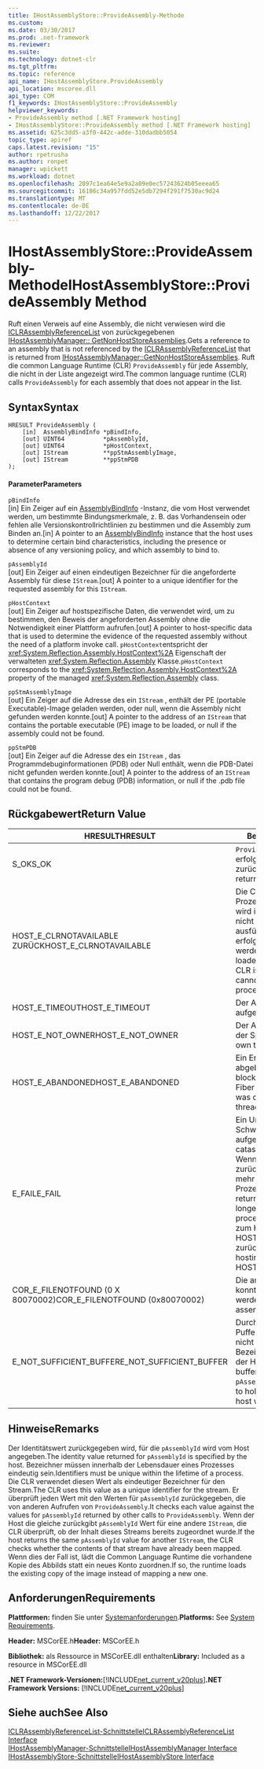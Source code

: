 ```yaml
---
title: IHostAssemblyStore::ProvideAssembly-Methode
ms.custom: 
ms.date: 03/30/2017
ms.prod: .net-framework
ms.reviewer: 
ms.suite: 
ms.technology: dotnet-clr
ms.tgt_pltfrm: 
ms.topic: reference
api_name: IHostAssemblyStore.ProvideAssembly
api_location: mscoree.dll
api_type: COM
f1_keywords: IHostAssemblyStore::ProvideAssembly
helpviewer_keywords:
- ProvideAssembly method [.NET Framework hosting]
- IHostAssemblyStore::ProvideAssembly method [.NET Framework hosting]
ms.assetid: 625c3dd5-a3f0-442c-adde-310dadbb5054
topic_type: apiref
caps.latest.revision: "15"
author: rpetrusha
ms.author: ronpet
manager: wpickett
ms.workload: dotnet
ms.openlocfilehash: 2097c1ea64e5e9a2a09e0ec57243624b05eeea65
ms.sourcegitcommit: 16186c34a957fdd52e5db7294f291f7530ac9d24
ms.translationtype: MT
ms.contentlocale: de-DE
ms.lasthandoff: 12/22/2017
---
```

# <a name="ihostassemblystoreprovideassembly-method"></a><span data-ttu-id="4738b-102">IHostAssemblyStore::ProvideAssembly-Methode</span><span class="sxs-lookup"><span data-stu-id="4738b-102">IHostAssemblyStore::ProvideAssembly Method</span></span>
<span data-ttu-id="4738b-103">Ruft einen Verweis auf eine Assembly, die nicht verwiesen wird die [ICLRAssemblyReferenceList](../../../../docs/framework/unmanaged-api/hosting/iclrassemblyreferencelist-interface.md) von zurückgegebenen [IHostAssemblyManager:: GetNonHostStoreAssemblies](../../../../docs/framework/unmanaged-api/hosting/ihostassemblymanager-getnonhoststoreassemblies-method.md).</span><span class="sxs-lookup"><span data-stu-id="4738b-103">Gets a reference to an assembly that is not referenced by the [ICLRAssemblyReferenceList](../../../../docs/framework/unmanaged-api/hosting/iclrassemblyreferencelist-interface.md) that is returned from [IHostAssemblyManager::GetNonHostStoreAssemblies](../../../../docs/framework/unmanaged-api/hosting/ihostassemblymanager-getnonhoststoreassemblies-method.md).</span></span> <span data-ttu-id="4738b-104">Ruft die common Language Runtime (CLR) `ProvideAssembly` für jede Assembly, die nicht in der Liste angezeigt wird.</span><span class="sxs-lookup"><span data-stu-id="4738b-104">The common language runtime (CLR) calls `ProvideAssembly` for each assembly that does not appear in the list.</span></span>  
  
## <a name="syntax"></a><span data-ttu-id="4738b-105">Syntax</span><span class="sxs-lookup"><span data-stu-id="4738b-105">Syntax</span></span>  
  
```  
HRESULT ProvideAssembly (  
    [in]  AssemblyBindInfo *pBindInfo,  
    [out] UINT64           *pAssemblyId,  
    [out] UINT64           *pHostContext,  
    [out] IStream          **ppStmAssemblyImage,  
    [out] IStream          **ppStmPDB  
);  
```  
  
#### <a name="parameters"></a><span data-ttu-id="4738b-106">Parameter</span><span class="sxs-lookup"><span data-stu-id="4738b-106">Parameters</span></span>  
 `pBindInfo`  
 <span data-ttu-id="4738b-107">[in] Ein Zeiger auf ein [AssemblyBindInfo](../../../../docs/framework/unmanaged-api/hosting/assemblybindinfo-structure.md) -Instanz, die vom Host verwendet werden, um bestimmte Bindungsmerkmale, z. B. das Vorhandensein oder fehlen alle Versionskontrollrichtlinien zu bestimmen und die Assembly zum Binden an.</span><span class="sxs-lookup"><span data-stu-id="4738b-107">[in] A pointer to an [AssemblyBindInfo](../../../../docs/framework/unmanaged-api/hosting/assemblybindinfo-structure.md) instance that the host uses to determine certain bind characteristics, including the presence or absence of any versioning policy, and which assembly to bind to.</span></span>  
  
 `pAssemblyId`  
 <span data-ttu-id="4738b-108">[out] Ein Zeiger auf einen eindeutigen Bezeichner für die angeforderte Assembly für diese `IStream`.</span><span class="sxs-lookup"><span data-stu-id="4738b-108">[out] A pointer to a unique identifier for the requested assembly for this `IStream`.</span></span>  
  
 `pHostContext`  
 <span data-ttu-id="4738b-109">[out] Ein Zeiger auf hostspezifische Daten, die verwendet wird, um zu bestimmen, den Beweis der angeforderten Assembly ohne die Notwendigkeit einer Plattform aufrufen.</span><span class="sxs-lookup"><span data-stu-id="4738b-109">[out] A pointer to host-specific data that is used to determine the evidence of the requested assembly without the need of a platform invoke call.</span></span> <span data-ttu-id="4738b-110">`pHostContext`entspricht der <xref:System.Reflection.Assembly.HostContext%2A> Eigenschaft der verwalteten <xref:System.Reflection.Assembly> Klasse.</span><span class="sxs-lookup"><span data-stu-id="4738b-110">`pHostContext` corresponds to the <xref:System.Reflection.Assembly.HostContext%2A> property of the managed <xref:System.Reflection.Assembly> class.</span></span>  
  
 `ppStmAssemblyImage`  
 <span data-ttu-id="4738b-111">[out] Ein Zeiger auf die Adresse des ein `IStream` , enthält der PE (portable Executable)-Image geladen werden, oder null, wenn die Assembly nicht gefunden werden konnte.</span><span class="sxs-lookup"><span data-stu-id="4738b-111">[out] A pointer to the address of an `IStream` that contains the portable executable (PE) image to be loaded, or null if the assembly could not be found.</span></span>  
  
 `ppStmPDB`  
 <span data-ttu-id="4738b-112">[out] Ein Zeiger auf die Adresse des ein `IStream` , das Programmdebuginformationen (PDB) oder Null enthält, wenn die PDB-Datei nicht gefunden werden konnte.</span><span class="sxs-lookup"><span data-stu-id="4738b-112">[out] A pointer to the address of an `IStream` that contains the program debug (PDB) information, or null if the .pdb file could not be found.</span></span>  
  
## <a name="return-value"></a><span data-ttu-id="4738b-113">Rückgabewert</span><span class="sxs-lookup"><span data-stu-id="4738b-113">Return Value</span></span>  
  
|<span data-ttu-id="4738b-114">HRESULT</span><span class="sxs-lookup"><span data-stu-id="4738b-114">HRESULT</span></span>|<span data-ttu-id="4738b-115">Beschreibung</span><span class="sxs-lookup"><span data-stu-id="4738b-115">Description</span></span>|  
|-------------|-----------------|  
|<span data-ttu-id="4738b-116">S_OK</span><span class="sxs-lookup"><span data-stu-id="4738b-116">S_OK</span></span>|<span data-ttu-id="4738b-117">`ProvideAssembly`wurde erfolgreich zurückgegeben.</span><span class="sxs-lookup"><span data-stu-id="4738b-117">`ProvideAssembly` returned successfully.</span></span>|  
|<span data-ttu-id="4738b-118">HOST_E_CLRNOTAVAILABLE ZURÜCK</span><span class="sxs-lookup"><span data-stu-id="4738b-118">HOST_E_CLRNOTAVAILABLE</span></span>|<span data-ttu-id="4738b-119">Die CLR wurde nicht in einen Prozess geladen, oder die CLR wird in einem Zustand, in dem er nicht verwalteten Code ausführen oder den Aufruf erfolgreich verarbeitet werden.</span><span class="sxs-lookup"><span data-stu-id="4738b-119">The CLR has not been loaded into a process, or the CLR is in a state in which it cannot run managed code or process the call successfully.</span></span>|  
|<span data-ttu-id="4738b-120">HOST_E_TIMEOUT</span><span class="sxs-lookup"><span data-stu-id="4738b-120">HOST_E_TIMEOUT</span></span>|<span data-ttu-id="4738b-121">Der Aufruf ist ein Timeout aufgetreten.</span><span class="sxs-lookup"><span data-stu-id="4738b-121">The call timed out.</span></span>|  
|<span data-ttu-id="4738b-122">HOST_E_NOT_OWNER</span><span class="sxs-lookup"><span data-stu-id="4738b-122">HOST_E_NOT_OWNER</span></span>|<span data-ttu-id="4738b-123">Der Aufrufer ist nicht Besitzer der Sperre.</span><span class="sxs-lookup"><span data-stu-id="4738b-123">The caller does not own the lock.</span></span>|  
|<span data-ttu-id="4738b-124">HOST_E_ABANDONED</span><span class="sxs-lookup"><span data-stu-id="4738b-124">HOST_E_ABANDONED</span></span>|<span data-ttu-id="4738b-125">Ein Ereignis wurde abgebrochen, während ein blockierten Thread oder eine Fiber darauf gewartet.</span><span class="sxs-lookup"><span data-stu-id="4738b-125">An event was canceled while a blocked thread or fiber was waiting on it.</span></span>|  
|<span data-ttu-id="4738b-126">E_FAIL</span><span class="sxs-lookup"><span data-stu-id="4738b-126">E_FAIL</span></span>|<span data-ttu-id="4738b-127">Ein Unbekannter Schwerwiegender Fehler aufgetreten ist.</span><span class="sxs-lookup"><span data-stu-id="4738b-127">An unknown catastrophic failure occurred.</span></span> <span data-ttu-id="4738b-128">Wenn eine Methode E_FAIL zurückgibt, ist die CLR nicht mehr verwendbar innerhalb des Prozesses.</span><span class="sxs-lookup"><span data-stu-id="4738b-128">When a method returns E_FAIL, the CLR is no longer usable within the process.</span></span> <span data-ttu-id="4738b-129">Nachfolgende Aufrufe zum Hosten der Methoden HOST_E_CLRNOTAVAILABLE zurück.</span><span class="sxs-lookup"><span data-stu-id="4738b-129">Subsequent calls to hosting methods return HOST_E_CLRNOTAVAILABLE.</span></span>|  
|<span data-ttu-id="4738b-130">COR_E_FILENOTFOUND (0 X 80070002)</span><span class="sxs-lookup"><span data-stu-id="4738b-130">COR_E_FILENOTFOUND (0x80070002)</span></span>|<span data-ttu-id="4738b-131">Die angeforderte Assembly konnte nicht gefunden werden.</span><span class="sxs-lookup"><span data-stu-id="4738b-131">The requested assembly could not be located.</span></span>|  
|<span data-ttu-id="4738b-132">E_NOT_SUFFICIENT_BUFFER</span><span class="sxs-lookup"><span data-stu-id="4738b-132">E_NOT_SUFFICIENT_BUFFER</span></span>|<span data-ttu-id="4738b-133">Durch die angegebene Puffergröße `pAssemblyId` ist nicht groß genug für den Bezeichner, die möchte, dass der Host zurückzugeben.</span><span class="sxs-lookup"><span data-stu-id="4738b-133">The buffer size specified by `pAssemblyId` is not large enough to hold the identifier that the host wants to return.</span></span>|  
  
## <a name="remarks"></a><span data-ttu-id="4738b-134">Hinweise</span><span class="sxs-lookup"><span data-stu-id="4738b-134">Remarks</span></span>  
 <span data-ttu-id="4738b-135">Der Identitätswert zurückgegeben wird, für die `pAssemblyId` wird vom Host angegeben.</span><span class="sxs-lookup"><span data-stu-id="4738b-135">The identity value returned for `pAssemblyId` is specified by the host.</span></span> <span data-ttu-id="4738b-136">Bezeichner müssen innerhalb der Lebensdauer eines Prozesses eindeutig sein.</span><span class="sxs-lookup"><span data-stu-id="4738b-136">Identifiers must be unique within the lifetime of a process.</span></span> <span data-ttu-id="4738b-137">Die CLR verwendet diesen Wert als eindeutiger Bezeichner für den Stream.</span><span class="sxs-lookup"><span data-stu-id="4738b-137">The CLR uses this value as a unique identifier for the stream.</span></span> <span data-ttu-id="4738b-138">Er überprüft jeden Wert mit den Werten für `pAssemblyId` zurückgegeben, die von anderen Aufrufen von `ProvideAssembly`.</span><span class="sxs-lookup"><span data-stu-id="4738b-138">It checks each value against the values for `pAssemblyId` returned by other calls to `ProvideAssembly`.</span></span> <span data-ttu-id="4738b-139">Wenn der Host die gleiche zurückgibt `pAssemblyId` Wert für eine andere `IStream`, die CLR überprüft, ob der Inhalt dieses Streams bereits zugeordnet wurde.</span><span class="sxs-lookup"><span data-stu-id="4738b-139">If the host returns the same `pAssemblyId` value for another `IStream`, the CLR checks whether the contents of that stream have already been mapped.</span></span> <span data-ttu-id="4738b-140">Wenn dies der Fall ist, lädt die Common Language Runtime die vorhandene Kopie des Abbilds statt ein neues Konto zuordnen.</span><span class="sxs-lookup"><span data-stu-id="4738b-140">If so, the runtime loads the existing copy of the image instead of mapping a new one.</span></span>  
  
## <a name="requirements"></a><span data-ttu-id="4738b-141">Anforderungen</span><span class="sxs-lookup"><span data-stu-id="4738b-141">Requirements</span></span>  
 <span data-ttu-id="4738b-142">**Plattformen:** finden Sie unter [Systemanforderungen](../../../../docs/framework/get-started/system-requirements.md).</span><span class="sxs-lookup"><span data-stu-id="4738b-142">**Platforms:** See [System Requirements](../../../../docs/framework/get-started/system-requirements.md).</span></span>  
  
 <span data-ttu-id="4738b-143">**Header:** MSCorEE.h</span><span class="sxs-lookup"><span data-stu-id="4738b-143">**Header:** MSCorEE.h</span></span>  
  
 <span data-ttu-id="4738b-144">**Bibliothek:** als Ressource in MSCorEE.dll enthalten</span><span class="sxs-lookup"><span data-stu-id="4738b-144">**Library:** Included as a resource in MSCorEE.dll</span></span>  
  
 <span data-ttu-id="4738b-145">**.NET Framework-Versionen:**[!INCLUDE[net_current_v20plus](../../../../includes/net-current-v20plus-md.md)]</span><span class="sxs-lookup"><span data-stu-id="4738b-145">**.NET Framework Versions:** [!INCLUDE[net_current_v20plus](../../../../includes/net-current-v20plus-md.md)]</span></span>  
  
## <a name="see-also"></a><span data-ttu-id="4738b-146">Siehe auch</span><span class="sxs-lookup"><span data-stu-id="4738b-146">See Also</span></span>  
 [<span data-ttu-id="4738b-147">ICLRAssemblyReferenceList-Schnittstelle</span><span class="sxs-lookup"><span data-stu-id="4738b-147">ICLRAssemblyReferenceList Interface</span></span>](../../../../docs/framework/unmanaged-api/hosting/iclrassemblyreferencelist-interface.md)  
 [<span data-ttu-id="4738b-148">IHostAssemblyManager-Schnittstelle</span><span class="sxs-lookup"><span data-stu-id="4738b-148">IHostAssemblyManager Interface</span></span>](../../../../docs/framework/unmanaged-api/hosting/ihostassemblymanager-interface.md)  
 [<span data-ttu-id="4738b-149">IHostAssemblyStore-Schnittstelle</span><span class="sxs-lookup"><span data-stu-id="4738b-149">IHostAssemblyStore Interface</span></span>](../../../../docs/framework/unmanaged-api/hosting/ihostassemblystore-interface.md)

